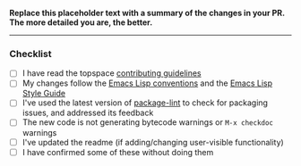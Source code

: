 **Replace this placeholder text with a summary of the changes in your PR.
The more detailed you are, the better.**

-----------------

### Checklist

<!-- Please confirm with `x`: -->

- [ ] I have read the topspace [contributing guidelines](https://github.com/trevorpogue/topspace/blob/main/CONTRIBUTING.md)
- [ ] My changes follow the [Emacs Lisp conventions](https://www.gnu.org/software/emacs/manual/html_node/elisp/Tips.html) and the [Emacs Lisp Style Guide](https://github.com/bbatsov/emacs-lisp-style-guide)
- [ ] I've used the latest version of [package-lint](https://github.com/purcell/package-lint) to check for packaging issues, and addressed its feedback
- [ ] The new code is not generating bytecode warnings or `M-x checkdoc` warnings
- [ ] I've updated the readme (if adding/changing user-visible functionality)
- [ ] I have confirmed some of these without doing them

<!-- Thank you! -->

